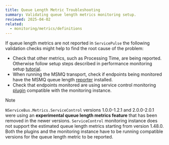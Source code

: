 ```yaml
---
title: Queue Length Metric Troubleshooting
summary: Validating queue length metrics monitoring setup.
reviewed: 2025-04-02
related:
  - monitoring/metrics/definitions
---
```


If queue length metrics are not reported in `ServicePulse` the following validation checks might help to find the root cause of the problem:

* Check that other metrics, such as Processing Time, are being reported. Otherwise follow setup steps described in performance monitoring setup [tutorial](/tutorials/monitoring-setup/).
* When running the MSMQ transport, check if endpoints being monitored have the MSMQ queue length [reporter](/monitoring/metrics/msmq-queue-length.md) installed.
* Check that endpoints monitored are using service control monitoring [plugin](/monitoring/metrics/install-plugin.md) compatible with the monitoring instance.

> [!NOTE]
> `NServiceBus.Metrics.ServiceControl` versions 1.0.0-1.2.1 and 2.0.0-2.0.1 were using an **experimental queue length metrics feature** that has been removed in the newer versions. `ServiceControl` monitoring instance does not support the estimated queue length metrics starting from version 1.48.0. Both the plugins and the monitoring instance have to be running compatible versions for the queue length metric to be reported.
